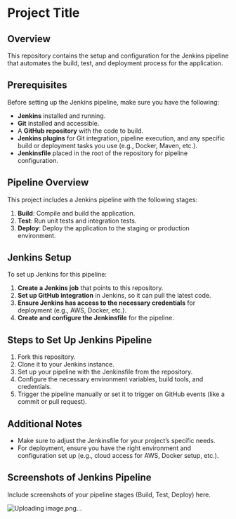 # Project Title

## Overview
This repository contains the setup and configuration for the Jenkins pipeline that automates the build, test, and deployment process for the application.

## Prerequisites
Before setting up the Jenkins pipeline, make sure you have the following:
- **Jenkins** installed and running.
- **Git** installed and accessible.
- A **GitHub repository** with the code to build.
- **Jenkins plugins** for Git integration, pipeline execution, and any specific build or deployment tasks you use (e.g., Docker, Maven, etc.).
- **Jenkinsfile** placed in the root of the repository for pipeline configuration.

## Pipeline Overview
This project includes a Jenkins pipeline with the following stages:
1. **Build**: Compile and build the application.
2. **Test**: Run unit tests and integration tests.
3. **Deploy**: Deploy the application to the staging or production environment.

## Jenkins Setup
To set up Jenkins for this pipeline:
1. **Create a Jenkins job** that points to this repository.
2. **Set up GitHub integration** in Jenkins, so it can pull the latest code.
3. **Ensure Jenkins has access to the necessary credentials** for deployment (e.g., AWS, Docker, etc.).
4. **Create and configure the Jenkinsfile** for the pipeline.

## Steps to Set Up Jenkins Pipeline
1. Fork this repository.
2. Clone it to your Jenkins instance.
3. Set up your pipeline with the Jenkinsfile from the repository.
4. Configure the necessary environment variables, build tools, and credentials.
5. Trigger the pipeline manually or set it to trigger on GitHub events (like a commit or pull request).

## Additional Notes
- Make sure to adjust the Jenkinsfile for your project’s specific needs.
- For deployment, ensure you have the right environment and configuration set up (e.g., cloud access for AWS, Docker setup, etc.).

## Screenshots of Jenkins Pipeline
Include screenshots of your pipeline stages (Build, Test, Deploy) here.

![Uploading image.png…]()






